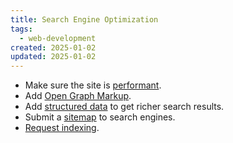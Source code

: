 ```yaml
---
title: Search Engine Optimization
tags: 
  - web-development
created: 2025-01-02
updated: 2025-01-02
---
```


- Make sure the site is [performant](../how-to-improve-website-performance.md).
- Add [Open Graph Markup](https://ogp.me).
- Add [structured data](https://developers.google.com/search/docs/appearance/structured-data/intro-structured-data) to get richer search results.
- Submit a [sitemap](https://developers.google.com/search/docs/crawling-indexing/sitemaps/overview) to search engines.
- [Request indexing](https://developers.google.com/search/docs/crawling-indexing/ask-google-to-recrawl).
